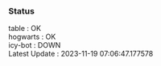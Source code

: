 ### Status


table : OK  
hogwarts : OK  
icy-bot : DOWN  
Latest Update : 2023-11-19 07:06:47.177578
